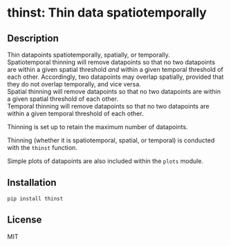 # thinst: Thin data spatiotemporally

## Description
Thin datapoints spatiotemporally, spatially, or temporally.
<br>Spatiotemporal thinning will remove datapoints so that no two datapoints are within a given spatial threshold _and_ 
within a given temporal threshold of each other. Accordingly, two datapoints may overlap spatially, provided that they 
do not overlap temporally, and vice versa.
<br>Spatial thinning will remove datapoints so that no two datapoints are within a given spatial threshold of each 
other. 
<br>Temporal thinning will remove datapoints so that no two datapoints are within a given temporal threshold of each 
other. 

Thinning is set up to retain the maximum number of datapoints.

Thinning (whether it is spatiotemporal, spatial, or temporal) is conducted with the ```thinst``` function.

Simple plots of datapoints are also included within the ```plots``` module.

## Installation
```pip install thinst```

## License
MIT
